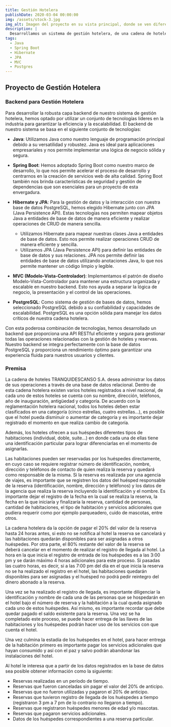 ```yaml
---
title: Gestión Hotelera 
publishDate: 2020-03-04 00:00:00
img: /assets/stock-3.jpg
img_alt: Imagen del proyecto en su vista principal, donde se ven diferentes hoteles.
description: |
  Desarrollamos un sistema de gestión hotelera, de una cadena de hoteles para la empresa Tranqui Descanso.
tags:
  - Java
  - Spring Boot
  - Hibernate
  - JPA
  - MVC
  - Postgres
---
```


## Proyecto de Gestión Hotelera
### Backend para Gestión Hotelera

Para desarrollar la robusta capa backend de nuestro sistema de gestión hotelera, hemos optado por utilizar un conjunto de tecnologías líderes en la industria para garantizar la eficiencia y la escalabilidad. El backend de nuestro sistema se basa en el siguiente conjunto de tecnologías:

- **Java**: Utilizamos Java como nuestro lenguaje de programación principal debido a su versatilidad y robustez. Java es ideal para aplicaciones empresariales y nos permite implementar una lógica de negocio sólida y segura.
- **Spring Boot**: Hemos adoptado Spring Boot como nuestro marco de desarrollo, lo que nos permite acelerar el proceso de desarrollo y centrarnos en la creación de servicios web de alta calidad. Spring Boot también nos brinda características de seguridad y gestión de dependencias que son esenciales para un proyecto de esta envergadura.
- **Hibernate y JPA**: Para la gestión de datos y la interacción con nuestra base de datos PostgreSQL, hemos elegido Hibernate junto con JPA (Java Persistence API). Estas tecnologías nos permiten mapear objetos Java a entidades de base de datos de manera eficiente y realizar operaciones de CRUD de manera sencilla.
  -  Utilizamos Hibernate para mapear nuestras clases Java a entidades de base de datos. Esto nos permite realizar operaciones CRUD de manera eficiente y sencilla.
  -  Utilizamos JPA (Java Persistence API) para definir las entidades de base de datos y sus relaciones. JPA nos permite definir las entidades de base de datos utilizando anotaciones Java, lo que nos permite mantener un código limpio y legible.
- **MVC (Modelo-Vista-Controlador)**: Implementamos el patrón de diseño Modelo-Vista-Controlador para mantener una estructura organizada y escalable en nuestro backend. Esto nos ayuda a separar la lógica de negocio, la presentación y el control de las operaciones.

- **PostgreSQL**: Como sistema de gestión de bases de datos, hemos seleccionado PostgreSQL debido a su confiabilidad y capacidades de escalabilidad. PostgreSQL es una opción sólida para manejar los datos críticos de nuestra cadena hotelera.

Con esta poderosa combinación de tecnologías, hemos desarrollado un backend que proporciona una API RESTful eficiente y segura para gestionar todas las operaciones relacionadas con la gestión de hoteles y reservas. Nuestro backend se integra perfectamente con la base de datos PostgreSQL y proporciona un rendimiento óptimo para garantizar una experiencia fluida para nuestros usuarios y clientes.
### Premisa
La cadena de hoteles TRANQUIDESCANSO S.A. desea administrar los datos de sus operaciones a través de una base de datos relacional. Dentro de esta cadena hotelera existen varios hoteles registrados a nivel nacional, de cada uno de estos hoteles se cuenta con su nombre, dirección, teléfonos, año de inauguración, antigüedad y categoría. De acuerdo con la reglamentación hotelera nacional, todos los hoteles deben estar clasificados en una categoría (cinco estrellas, cuatro estrellas…), es posible que el hotel pueda disminuir o aumentar de categoría y es importante dejar registrado el momento en que realiza cambio de categoría.

Además, los hoteles ofrecen a sus huéspedes diferentes tipos de habitaciones (individual, doble, suite…) en donde cada una de ellas tiene una identificación particular para lograr diferenciarlas en el momento de asignarlas.

Las habitaciones pueden ser reservadas por los huéspedes directamente, en cuyo caso se requiere registrar número de identificación, nombre, dirección y teléfonos de contacto de quien realiza la reserva y quedará como responsable de la misma. Si la reserva es realizada por una agencia de viajes, es importante que se registren los datos del huésped responsable de la reserva (identificación, nombre, dirección y teléfonos) y los datos de la agencia que realiza la reserva incluyendo la identificación y el nombre. Es importante dejar el registro de la fecha en la cual se realiza la reserva, la fecha en la que iniciaría y finalizaría la reserva, cantidad de personas, cantidad de habitaciones, el tipo de habitación y servicios adicionales que pudiera requerir como por ejemplo parqueadero, cuido de mascotas, entre otros.

La cadena hotelera da la opción de pagar el 20% del valor de la reserva hasta 24 horas antes, si esto no se notifica al hotel la reserva se cancelará y las habitaciones quedarán disponibles para ser asignadas a otros huéspedes. Por otra parte, el 80% restante del valor de la reserva se deberá cancelar en el momento de realizar el registro de llegada al hotel. La hora en la que inicia el registro de entrada de los huéspedes es a las 3:00 pm y se darán máximo 4 horas adicionales para este proceso. Si pasadas las cuatro horas, es decir, si a las 7:00 pm del día en el que inicia la reserva no se ha realizado el registro en el hotel, las habitaciones quedarán disponibles para ser asignadas y el huésped no podrá pedir reintegro del dinero abonado a la reserva.

Una vez se ha realizado el registro de llegada, es importante diligenciar la identificación y nombre de cada una de las personas que se hospedarán en el hotel bajo el número de reserva y la habitación a la cual queda asignado cada uno de estos huéspedes. Así mismo, es importante recordar que debe quedar pagado el saldo existente para la reserva. Una vez se ha completado este proceso, se puede hacer entrega de las llaves de las habitaciones y los huéspedes podrán hacer uso de los servicios con que cuenta el hotel.

Una vez culmina la estadía de los huéspedes en el hotel, para hacer entrega de la habitación primero es importante pagar los servicios adicionales que hayan consumido y así con el paz y salvo podrán abandonar las instalaciones del hotel.

Al hotel le interesa que a partir de los datos registrados en la base de datos sea posible obtener información como la siguiente:
- Reservas realizadas en un período de tiempo.
- Reservas que fueron canceladas sin pagar el valor del 20% de anticipo.
- Reservas que no fueron utilizadas y pagaron el 20% de anticipo.
- Reservas que tuvieron registro de llegada de los huéspedes a tiempo (registraron 3 pm a 7 pm de lo contrario no llegaron a tiempo).
- Reservas que registraron huéspedes menores de edad y/o mascotas.
- Reservas que pagaron servicios adicionales.
- Datos de los huéspedes correspondientes a una reserva particular.

